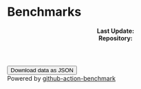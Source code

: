 # Benchmarks

<header id="header">
  <div class="header-item">
    <strong class="header-label">Last Update:</strong>
    <span id="last-update"></span>
  </div>
  <div class="header-item">
    <strong class="header-label">Repository:</strong>
    <a id="repository-link" rel="noopener"></a>
  </div>
</header>
<main id="main"></main>
<footer>
  <button id="dl-button">Download data as JSON</button>
  <div class="spacer"></div>
  <div class="small">Powered by <a rel="noopener" href="https://github.com/marketplace/actions/continuous-benchmark">github-action-benchmark</a></div>
</footer>

<script src="https://cdn.jsdelivr.net/npm/chart.js@2.9.2/dist/Chart.min.js"></script>
<script src="index.js"></script>
